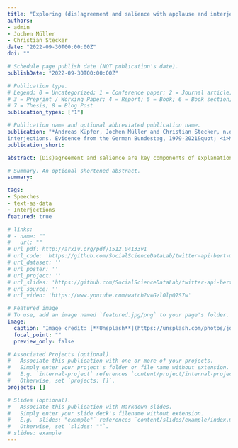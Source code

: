```yaml
---
title: "Exploring (dis)agreement and salience with applause and interjections. Evidence from the German Bundestag, 1979-2021 (Conference Paper, 2022)"
authors:
- admin
- Jochen Müller
- Christian Stecker
date: "2022-09-30T00:00:00Z"
doi: ""

# Schedule page publish date (NOT publication's date).
publishDate: "2022-09-30T00:00:00Z"

# Publication type.
# Legend: 0 = Uncategorized; 1 = Conference paper; 2 = Journal article;
# 3 = Preprint / Working Paper; 4 = Report; 5 = Book; 6 = Book section;
# 7 = Thesis; 8 = Blog Post
publication_types: ["1"]

# Publication name and optional abbreviated publication name.
publication: "*Andreas Küpfer, Jochen Müller and Christian Stecker, n.d. &quot;Exploring (dis)agreement and salience with applause and
interjections. Evidence from the German Bundestag, 1979-2021&quot; <i>Manuscript in preparation</i>.*"
publication_short: 

abstract: (Dis)agreement and salience are key components of explanations in political science. Several approaches such as expert surveys and quantitative text analysis provide useful measures of these concepts. We show that further measures can be gained from an often overlooked part of debates: non-verbal (e.g. applause, laughter) or verbal (short statements) acts of members of parliament. The frequency, intensity and directions of these acts paint a fine-grained picture of salience, conflict and polarization of political issues and cycles in coalition mood, inter-party relations and elections. ‘In our proof of concept’, we explore this potential of using a novel corpus of all debates of the German Bundestag between 1949 and 2021.

# Summary. An optional shortened abstract.
summary: 

tags:
- Speeches
- text-as-data
- Interjections
featured: true

# links:
# - name: ""
#   url: ""
# url_pdf: http://arxiv.org/pdf/1512.04133v1
# url_code: 'https://github.com/SocialScienceDataLab/twitter-api-bert-method/tree/main/code'
# url_dataset: ''
# url_poster: ''
# url_project: ''
# url_slides: 'https://github.com/SocialScienceDataLab/twitter-api-bert-method/blob/main/slides-twitter-api-bert-method.pdf'
# url_source: ''
# url_video: 'https://www.youtube.com/watch?v=Gzl0lpQ7S7w'

# Featured image
# To use, add an image named `featured.jpg/png` to your page's folder. 
image:
  caption: 'Image credit: [**Unsplash**](https://unsplash.com/photos/jdD8gXaTZsc)'
  focal_point: ""
  preview_only: false

# Associated Projects (optional).
#   Associate this publication with one or more of your projects.
#   Simply enter your project's folder or file name without extension.
#   E.g. `internal-project` references `content/project/internal-project/index.md`.
#   Otherwise, set `projects: []`.
projects: []

# Slides (optional).
#   Associate this publication with Markdown slides.
#   Simply enter your slide deck's filename without extension.
#   E.g. `slides: "example"` references `content/slides/example/index.md`.
#   Otherwise, set `slides: ""`.
# slides: example
---
```

